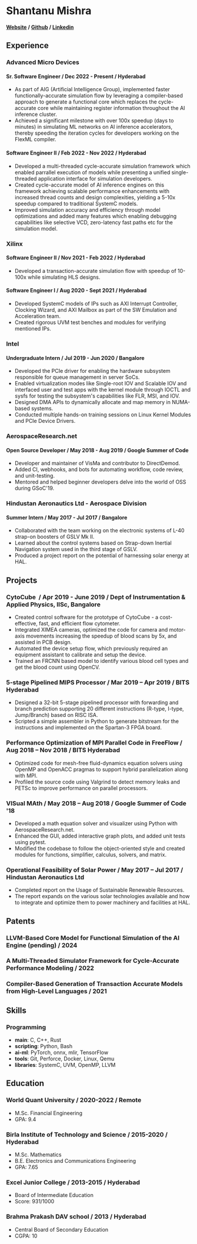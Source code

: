 # Shantanu Mishra

**[Website](https://8hantanu.net) / [Github](https://github.com/8hantanu) / [Linkedin](https://linkedin.com/in/8hantanu)**

## Experience

### Advanced Micro Devices

#### Sr. Software Engineer / Dec 2022 - Present / Hyderabad

- As part of AIG (Artificial Intelligence Group), implemented faster functionally-accurate simulation flow by leveraging a compiler-based approach to generate a functional core which replaces the cycle-accurate core while maintaining register information throughout the AI inference cluster.
- Achieved a significant milestone with over 100x speedup (days to minutes) in simulating ML networks on AI inference accelerators, thereby speeding the iteration cycles for developers working on the FlexML compiler.

#### Software Engineer II / Feb 2022 - Nov 2022 / Hyderabad

- Developed a multi-threaded cycle-accurate simulation framework which enabled parrallel execution of models while presenting a unified single-threaded application interface for simulation developers.
- Created cycle-accurate model of AI inference engines on this framework achieving scalable performance enhancements with increased thread counts and design complexities, yielding a 5-10x speedup compared to traditional SystemC models.
- Improved simulation accuracy and efficiency through model
optimizations and added many features which enabling debugging capabilities like selective VCD, zero-latency fast paths etc for the simulation model.

### Xilinx

#### Software Engineer II / Nov 2021 - Feb 2022 / Hyderabad

- Developed a transaction-accurate simulation flow with speedup of 10-100x while simulating HLS designs.

#### Software Engineer I / Aug 2020 - Sept 2021 / Hyderabad

- Developed SystemC models of IPs such as AXI Interrupt Controller, Clocking Wizard, and AXI Mailbox as part of the SW Emulation and Acceleration team.
- Created rigorous UVM test benches and modules for verifying mentioned IPs.

### Intel

#### Undergraduate Intern / Jul 2019 - Jun 2020 / Bangalore

- Developed the PCIe driver for enabling the hardware subsystem responsible for queue management in server SoCs.
- Enabled virtualization modes like Single-root IOV and Scalable IOV and interfaced user and test apps with the kernel module through IOCTL and sysfs for testing the subsystem's capabilities like FLR, MSI, and IOV.
- Designed DMA APIs to dynamically allocate and map memory in NUMA-based systems.
- Conducted multiple hands-on training sessions on Linux Kernel Modules and PCIe Device Drivers.

### AerospaceResearch.net

#### Open Source Developer / May 2018 - Aug 2019 / Google Summer of Code

- Developer and maintainer of VisMa and contributor to DirectDemod.
- Added CI, webhooks, and bots for automating workflow, code review, and unit-testing.
- Mentored and helped beginner developers delve into the world of OSS during GSoC'19.

### Hindustan Aeronautics Ltd - Aerospace Division

#### Summer Intern / May 2017 - Jul 2017 / Bangalore

- Collaborated with the team working on the electronic systems of L-40 strap-on boosters of GSLV Mk II.
- Learned about the control systems based on Strap-down Inertial Navigation system used in the third stage of GSLV.
- Produced a project report on the potential of harnessing solar energy at HAL.

## Projects

### CytoCube  / Apr 2019 - June 2019 / Dept of Instrumentation & Applied Physics, IISc, Bangalore

- Created control software for the prototype of CytoCube - a cost-effective, fast, and efficient flow cytometer.
- Integrated XIMEA cameras, optimized the code for camera and motor-axis movements increasing the speedup of blood scans by 5x, and assisted in PCB design.
- Automated the device setup flow, which previously required an equipment assistant to calibrate and setup the device.
- Trained an FRCNN based model to identify various blood cell types and get the blood count using OpenCV.

### 5-stage Pipelined MIPS Processor / Mar 2019 – Apr 2019 / BITS Hyderabad

- Designed a 32-bit 5-stage pipelined processor with forwarding and branch prediction supporting 20 different instructions (R-type, I-type, Jump/Branch) based on RISC ISA.
- Scripted a simple assembler in Python to generate bitstream for the instructions and implemented on the Spartan-3 FPGA board.

### Performance Optimization of MPI Parallel Code in FreeFlow / Aug 2018 – Nov 2018 / BITS Hyderabad

- Optimized code for mesh-free fluid-dynamics equation solvers using OpenMP and OpenACC pragmas to support hybrid parallelization along with MPI.
- Profiled the source code using Valgrind to detect memory leaks and PETSc to improve performance on parallel processors.

### VISual MAth / May 2018 – Aug 2018 / Google Summer of Code '18

- Developed a math equation solver and visualizer using Python with AerospaceResearch.net.
- Enhanced the GUI, added interactive graph plots, and added unit tests using pytest.
- Modified the codebase to follow the object-oriented style and created modules for functions, simplifier, calculus, solvers, and matrix.

### Operational Feasibility of Solar Power / May 2017 – Jul 2017 / Hindustan Aeronautics Ltd

- Completed report on the Usage of Sustainable Renewable Resources.
- The report expands on the various solar technologies available and how to integrate and optimize them to power machinery and facilities at HAL.

## Patents

### LLVM-Based Core Model for Functional Simulation of the AI Engine (pending) / 2024

### A Multi-Threaded Simulator Framework for Cycle-Accurate Performance Modeling / 2022

### Compiler-Based Generation of Transaction Accurate Models from High-Level Languages / 2021

## Skills

### Programming

- **main**: C, C++, Rust
- **scripting**: Python, Bash
- **ai-ml**: PyTorch, onnx, mlir, TensorFlow
- **tools**: Git, Perforce, Docker, Linux, Qemu
- **libraries**: SystemC, UVM, OpenMP, LLVM

## Education

### World Quant University / 2020-2022 / Remote

- M.Sc. Financial Engineering
- GPA: 9.4

### Birla Institute of Technology and Science / 2015-2020 / Hyderabad

- M.Sc. Mathematics
- B.E. Electronics and Communications Engineering
- GPA: 7.65

### Excel Junior College / 2013-2015 / Hyderabad

- Board of Intermediate Education
- Score: 931/1000

### Brahma Prakash DAV school / 2013 / Hyderabad

- Central Board of Secondary Education
- CGPA: 10
